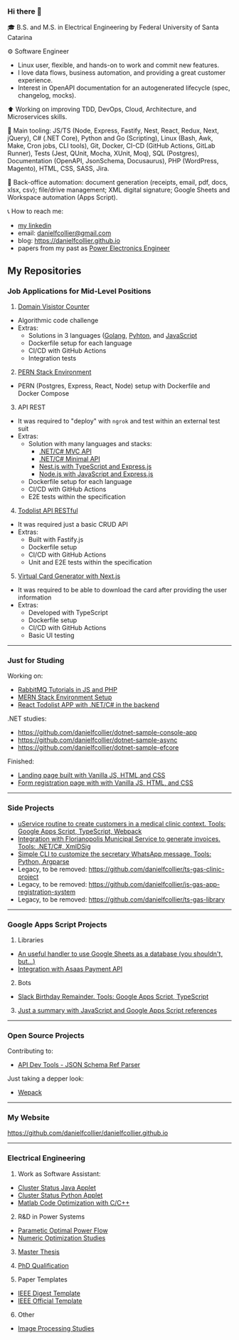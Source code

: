 ### Hi there 👋

🎓 B.S. and M.S. in Electrical Engineering by Federal University of Santa Catarina

⚙️ Software Engineer
- Linux user, flexible, and hands-on to work and commit new features.
- I love data flows, business automation, and providing a great customer experience.
- Interest in OpenAPI documentation for an autogenerated lifecycle (spec, changelog, mocks).

⬆️ Working on improving TDD, DevOps, Cloud, Architecture, and Microservices skills.

🧰 Main tooling: JS/TS (Node, Express, Fastify, Nest, React, Redux, Next, jQuery), C# (.NET Core), Python and Go (Scripting), Linux (Bash, Awk, Make, Cron jobs, CLI tools), Git, Docker, CI-CD (GitHub Actions, GitLab Runner), Tests (Jest, QUnit, Mocha, XUnit, Moq), SQL (Postgres), Documentation (OpenAPI, JsonSchema, Docusaurus), PHP (WordPress, Magento), HTML, CSS, SASS, Jira.

📂 Back-office automation: document generation (receipts, email, pdf, docs, xlsx, csv); file/drive management; XML digital signature; Google Sheets and Workspace automation (Apps Script).

📞 How to reach me: 
- [my linkedin](https://www.linkedin.com/in/danielfcollier)
- email: danielfcollier@gmail.com 
- blog: https://danielfcollier.github.io
- papers from my past as [Power Electronics Engineer](https://www.researchgate.net/profile/Daniel-A-F-Collier)

## My Repositories

### Job Applications for Mid-Level Positions

1. [Domain Visistor Counter](https://github.com/danielfcollier/lab-domain-visitors-counter)
- Algorithmic code challenge
- Extras:
    - Solutions in 3 languages ([Golang](https://github.com/danielfcollier/lab-domain-visitors-counter/tree/main/golang-solution), [Pyhton](https://github.com/danielfcollier/lab-domain-visitors-counter/tree/main/python-solution), and [JavaScript](https://github.com/danielfcollier/lab-domain-visitors-counter/tree/main/javascript-solution)
    - Dockerfile setup for each language
    - CI/CD with GitHub Actions
    - Integration tests

2. [PERN Stack Environment](https://github.com/danielfcollier/environment-pern-stack-app)
- PERN (Postgres, Express, React, Node) setup with Dockerfile and Docker Compose

3. API REST
- It was required to "deploy" with `ngrok` and test within an external test suit
- Extras:
    - Solution with many languages and stacks:
        - [.NET/C# MVC API](https://github.com/danielfcollier/dotnet-api-rest)
        - [.NET/C# Minimal API](https://github.com/danielfcollier/dotnet-minimal-api-rest)
        - [Nest.js with TypeScript and Express.js](https://github.com/danielfcollier/ts-nestjs-express-api-rest)
        - [Node.js with JavaScript and Express.js](https://github.com/danielfcollier/js-nodejs-express-api-rest)
    - Dockerfile setup for each language
    - CI/CD with GitHub Actions
    - E2E tests within the specification

4. [Todolist API RESTful](https://github.com/danielfcollier/js-nodejs-fastify-todo-api-restful)
- It was required just a basic CRUD API
- Extras:
    - Built with Fastify.js
    - Dockerfile setup
    - CI/CD with GitHub Actions
    - Unit and E2E tests within the specification

5. [Virtual Card Generator with Next.js](https://github.com/danielfcollier/ts-nextjs-app-virtual-card-generator)
- It was required to be able to download the card after providing the user information
- Extras:
    - Developed with TypeScript
    - Dockerfile setup
    - CI/CD with GitHub Actions
    - Basic UI testing

---

### Just for Studing

Working on:
- [RabbitMQ Tutorials in JS and PHP](https://github.com/danielfcollier/js-rabbitmq-lab)
- [MERN Stack Environment Setup](https://github.com/danielfcollier/environment-mern-stack-app)
- [React Todolist APP with .NET/C# in the backend](https://github.com/danielfcollier/dotnet-react-todo-app)

.NET studies:
- https://github.com/danielfcollier/dotnet-sample-console-app
- https://github.com/danielfcollier/dotnet-sample-async
- https://github.com/danielfcollier/dotnet-sample-efcore

Finished:
- [Landing page built with Vanilla JS, HTML,and CSS](https://github.com/danielfcollier/js-vanilla-website-ecommerce-lp)
- [Form registration page with with Vanilla JS, HTML, and CSS](https://github.com/danielfcollier/js-vanilla-app-registration-system)

---

### Side Projects

- [uService routine to create customers in a medical clinic context. Tools: Google Apps Script, TypeScript, Webpack](https://github.com/danielfcollier/ts-gas-uservice-customer-creator)
- [Integration with Florianopolis Municipal Service to generate invoices. Tools: .NET/C#, XmlDSig](https://github.com/danielfcollier/dotnet-uservice-pmf-integration)
- [Simple CLI to customize the secretary WhatsApp message. Tools: Python, Argparse](https://github.com/danielfcollier/py-cli)
- Legacy, to be removed: https://github.com/danielfcollier/ts-gas-clinic-project
- Legacy, to be removed: https://github.com/danielfcollier/js-gas-app-registration-system
- Legacy, to be removed: https://github.com/danielfcollier/ts-gas-library

---

### Google Apps Script Projects

1. Libraries
- [An useful handler to use Google Sheets as a database (you shouldn't, but...)](https://github.com/danielfcollier/js-gas-library-db-sheets)
- [Integration with Asaas Payment API](https://github.com/danielfcollier/js-gas-library-asaas-api)

2. Bots
- [Slack Birthday Remainder. Tools: Google Apps Script, TypeScript](https://github.com/danielfcollier/ts-gas-bot-slack-birthday-remainder)

3. [Just a summary with JavaScript and Google Apps Script references](https://github.com/danielfcollier/js-vanilla-concepts)

---

### Open Source Projects

Contributing to:
- [API Dev Tools - JSON Schema Ref Parser](https://github.com/danielfcollier/json-schema-ref-parser)

Just taking a depper look:
- [Wepack](https://github.com/danielfcollier/webpack)

---

 ### My Website

https://github.com/danielfcollier/danielfcollier.github.io

---

### Electrical Engineering

1. Work as Software Assistant:
- [Cluster Status Java Applet](https://github.com/danielfcollier/java-applet-cluster-status)
- [Cluster Status Python Applet](https://github.com/danielfcollier/python-applet-cluster-status)
- [Matlab Code Optimization with C/C++](https://github.com/danielfcollier/c-matwrap-code-optimization)

2. R&D in Power Systems
- [Parametic Optimal Power Flow](https://github.com/danielfcollier/matlab-parametric-optimal-power-flow)
- [Numeric Optimization Studies](https://github.com/danielfcollier/matlab-numeric-optimization)

3. [Master Thesis](https://github.com/danielfcollier/latex-master-thesis)

4. [PhD Qualification](https://github.com/danielfcollier/latex-phd-qualification)

5. Paper Templates 
- [IEEE Digest Template](https://github.com/danielfcollier/latex-paper-template-digest)
- [IEEE Official Template](https://github.com/danielfcollier/latex-paper-template)

6. Other
- [Image Processing Studies](https://github.com/danielfcollier/scilab-image-processing-scripts)
